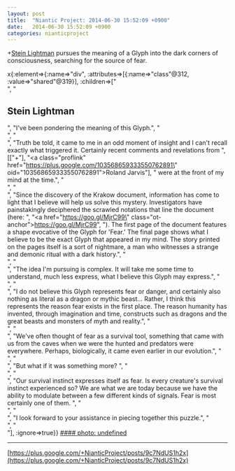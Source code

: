 ```yaml
---
layout: post
title:  "Niantic Project: 2014-06-30 15:52:09 +0900"
date:   2014-06-30 15:52:09 +0900
categories: nianticproject
---
```

+[Stein Lightman](https://plus.google.com/115238965157544465033 "") pursues the meaning of a Glyph into the dark corners of consciousness, searching for the source of fear.

x{:element=>{:name=>"div", :attributes=>[{:name=>"class"@312, :value=>"shared"@319}], :children=>["<br />", "<h2>Stein Lightman</h2>", "I've been pondering the meaning of this Glyph.", "<br />", "<br />", "Truth be told, it came to me in an odd moment of insight and I can't recall exactly what triggered it. Certainly recent comments and revelations from ", [["+"], "<a class=\"proflink\" href=\"https://plus.google.com/103568659333550762891\" oid=\"103568659333550762891\">Roland Jarvis</a>"], " were at the front of my mind at the time.", "<br />", "<br />", "Since the discovery of the Krakow document, information has come to light that I believe will help us solve this mystery. Investigators have painstakingly deciphered the scrawled notations that line the document (here: ", "<a href=\"https://goo.gl/MjrC99\" class=\"ot-anchor\">https://goo.gl/MjrC99</a>", "). The first page of the document features a shape evocative of the Glyph for 'Fear.' The final page shows what I believe to be the exact Glyph that appeared in my mind. The story printed on the pages itself is a sort of nightmare, a man who witnesses a strange and demonic ritual with a dark history.", "<br />", "<br />", "The idea I'm pursuing is complex. It will take me some time to understand, much less express, what I believe this Glyph may express.", "<br />", "<br />", "I do not believe this Glyph represents fear or danger, and certainly also nothing as literal as a dragon or mythic beast... Rather, I think this represents the reason fear exists in the first place. The reason humanity has invented, through imagination and time, constructs such as dragons and the great beasts and monsters of myth and reality.", "<br />", "<br />", "We've often thought of fear as a survival tool, something that came with us from the caves when we were the hunted and predators were everywhere. Perhaps, biologically, it came even earlier in our evolution.", "<br />", "<br />", "But what if it was something more? ", "<br />", "<br />", "Our survival instinct expresses itself as fear. Is every creature's survival instinct experienced so? We are what we are today because we have the ability to modulate between a few different kinds of signals. Fear is most certainly one of them. ", "<br />", "<br />", "I look forward to your assistance in piecing together this puzzle.", "<br />", "<br />"], :ignore=>true}}
[#### photo: undefined](https://lh3.googleusercontent.com/-cHn8sjn3-RQ/U7EHlplG22I/AAAAAAAABEM/A7AGUyZ2f64/foulthings.png "")
- - -
[https://plus.google.com/+NianticProject/posts/9c7NdUS1h2x](https://plus.google.com/+NianticProject/posts/9c7NdUS1h2x)
